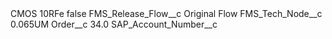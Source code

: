 <?xml version="1.0" encoding="UTF-8"?>
<CustomMetadata xmlns="http://soap.sforce.com/2006/04/metadata" xmlns:xsi="http://www.w3.org/2001/XMLSchema-instance" xmlns:xsd="http://www.w3.org/2001/XMLSchema">
    <label>CMOS 10RFe</label>
    <protected>false</protected>
    <values>
        <field>FMS_Release_Flow__c</field>
        <value xsi:type="xsd:string">Original Flow</value>
    </values>
    <values>
        <field>FMS_Tech_Node__c</field>
        <value xsi:type="xsd:string">0.065UM</value>
    </values>
    <values>
        <field>Order__c</field>
        <value xsi:type="xsd:double">34.0</value>
    </values>
    <values>
        <field>SAP_Account_Number__c</field>
        <value xsi:nil="true"/>
    </values>
</CustomMetadata>
